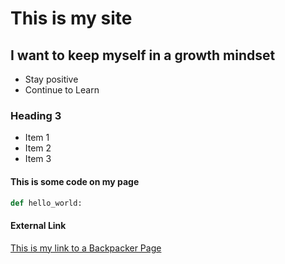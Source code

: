 # This is my site

## I want to keep myself in a growth mindset
- Stay positive
- Continue to Learn

### Heading 3
* Item 1
* Item 2
* Item 3

#### This is some code on my page
```python
def hello_world:
```

#### External Link
[This is my link to a Backpacker Page](http://www.backcountry.com)
